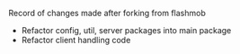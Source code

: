 Record of changes made after forking from flashmob

* Refactor config, util, server packages into main package
* Refactor client handling code
